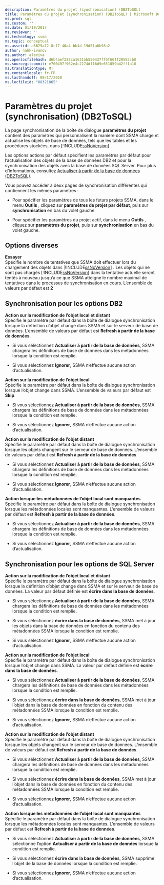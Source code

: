 ```yaml
---
description: Paramètres du projet (synchronisation) (DB2ToSQL)
title: Paramètres du projet (synchronisation) (DB2ToSQL) | Microsoft Docs
ms.prod: sql
ms.custom: ''
ms.date: 01/19/2017
ms.reviewer: ''
ms.technology: ssma
ms.topic: conceptual
ms.assetid: a5629a72-8c17-46a4-bb4d-19d51a0b98a2
author: nahk-ivanov
ms.author: alexiva
ms.openlocfilehash: d6b4aef228ca1631bb550437ff0f66ff20555cb0
ms.sourcegitcommit: e700497f962e4c2274df16d9e651059b42ff1a10
ms.translationtype: MT
ms.contentlocale: fr-FR
ms.lasthandoff: 08/17/2020
ms.locfileid: "88321065"
---
```

# <a name="project-settingssynchronization-db2tosql"></a>Paramètres du projet (synchronisation) (DB2ToSQL)
La page synchronisation de la boîte de dialogue **paramètres du projet** contient des paramètres qui personnalisent la manière dont SSMA charge et actualise les objets de base de données, tels que les tables et les procédures stockées, dans [!INCLUDE[ssNoVersion](../../includes/ssnoversion-md.md)] .  
  
Les options actions par défaut spécifient les paramètres par défaut pour l’actualisation des objets de la base de données DB2 et pour la synchronisation des objets avec la base de données SQL Server. Pour plus d’informations, consultez [Actualiser à partir de la base de données &#40;DB2ToSQL&#41;](../../ssma/db2/refresh-from-database-db2tosql.md).  
  
Vous pouvez accéder à deux pages de synchronisation différentes qui contiennent les mêmes paramètres :  
  
-   Pour spécifier les paramètres de tous les futurs projets SSMA, dans le menu **Outils** , cliquez sur **paramètres de projet par défaut**, puis sur **synchronisation** en bas du volet gauche.  
  
-   Pour spécifier les paramètres du projet actif, dans le menu **Outils** , cliquez sur **paramètres du projet**, puis sur **synchronisation** en bas du volet gauche.  
  
## <a name="miscellaneous-options"></a>Options diverses  
**Essayer**  
Spécifie le nombre de tentatives que SSMA doit effectuer lors du chargement des objets dans [!INCLUDE[ssNoVersion](../../includes/ssnoversion-md.md)] . Les objets qui ne sont pas chargés [!INCLUDE[ssNoVersion](../../includes/ssnoversion-md.md)] dans la tentative actuelle seront tentés à nouveau jusqu’à ce que SSMA atteigne le nombre maximal de tentatives dans le processus de synchronisation en cours. L’ensemble de valeurs par défaut est **2**  
  
## <a name="synchronization-for-db2-options"></a>Synchronisation pour les options DB2  
**Action sur la modification de l’objet local et distant**  
Spécifie le paramètre par défaut dans la boîte de dialogue synchronisation lorsque la définition d’objet change dans SSMA et sur le serveur de base de données. L’ensemble de valeurs par défaut est **Refresh à partir de la base de données**.  
  
-   Si vous sélectionnez **Actualiser à partir de la base de données**, SSMA chargera les définitions de base de données dans les métadonnées lorsque la condition est remplie.  
  
-   Si vous sélectionnez **Ignorer**, SSMA n’effectue aucune action d’actualisation.  
  
**Action sur la modification de l’objet local**  
Spécifie le paramètre par défaut dans la boîte de dialogue synchronisation lorsque l’objet change dans SSMA. L’ensemble de valeurs par défaut est **Skip**.  
  
-   Si vous sélectionnez **Actualiser à partir de la base de données**, SSMA chargera les définitions de base de données dans les métadonnées lorsque la condition est remplie.  
  
-   Si vous sélectionnez **Ignorer**, SSMA n’effectue aucune action d’actualisation.  
  
**Action sur la modification de l’objet distant**  
Spécifie le paramètre par défaut dans la boîte de dialogue synchronisation lorsque les objets changent sur le serveur de base de données. L’ensemble de valeurs par défaut est **Refresh à partir de la base de données**.  
  
-   Si vous sélectionnez **Actualiser à partir de la base de données**, SSMA chargera les définitions de base de données dans les métadonnées lorsque la condition est remplie.  
  
-   Si vous sélectionnez **Ignorer**, SSMA n’effectue aucune action d’actualisation.  
  
**Action lorsque les métadonnées de l’objet local sont manquantes**  
Spécifie le paramètre par défaut dans la boîte de dialogue synchronisation lorsque les métadonnées locales sont manquantes. L’ensemble de valeurs par défaut est **Refresh à partir de la base de données**.  
  
-   Si vous sélectionnez **Actualiser à partir de la base de données**, SSMA chargera les définitions de base de données dans les métadonnées lorsque la condition est remplie.  
  
-   Si vous sélectionnez **Ignorer**, SSMA n’effectue aucune action d’actualisation.  
  
## <a name="synchronization-for-sql-server-options"></a>Synchronisation pour les options de SQL Server  
**Action sur la modification de l’objet local et distant**  
Spécifie le paramètre par défaut dans la boîte de dialogue synchronisation lorsque la définition d’objet change dans SSMA et sur le serveur de base de données. La valeur par défaut définie est **écrire dans la base de données**.  
  
-   Si vous sélectionnez **Actualiser à partir de la base de données**, SSMA chargera les définitions de base de données dans les métadonnées lorsque la condition est remplie.  
  
-   Si vous sélectionnez **écrire dans la base de données**, SSMA met à jour les objets dans la base de données en fonction du contenu des métadonnées SSMA lorsque la condition est remplie.  
  
-   Si vous sélectionnez **Ignorer**, SSMA n’effectue aucune action d’actualisation.  
  
**Action sur la modification de l’objet local**  
Spécifie le paramètre par défaut dans la boîte de dialogue synchronisation lorsque l’objet change dans SSMA. La valeur par défaut définie est **écrire dans la base de données**.  
  
-   Si vous sélectionnez **Actualiser à partir de la base de données**, SSMA chargera les définitions de base de données dans les métadonnées lorsque la condition est remplie.  
  
-   Si vous sélectionnez **écrire dans la base de données**, SSMA met à jour l’objet dans la base de données en fonction du contenu des métadonnées SSMA lorsque la condition est remplie.  
  
-   Si vous sélectionnez **Ignorer**, SSMA n’effectue aucune action d’actualisation.  
  
**Action sur la modification de l’objet distant**  
Spécifie le paramètre par défaut dans la boîte de dialogue synchronisation lorsque les objets changent sur le serveur de base de données.  L’ensemble de valeurs par défaut est **Refresh à partir de la base de données**.  
  
-   Si vous sélectionnez **Actualiser à partir de la base de données**, SSMA chargera les définitions de base de données dans les métadonnées lorsque la condition est remplie.  
  
-   Si vous sélectionnez **écrire dans la base de données**, SSMA met à jour l’objet dans la base de données en fonction du contenu des métadonnées SSMA lorsque la condition est remplie.  
  
-   Si vous sélectionnez **Ignorer**, SSMA n’effectue aucune action d’actualisation.  
  
**Action lorsque les métadonnées de l’objet local sont manquantes**  
Spécifie le paramètre par défaut dans la boîte de dialogue synchronisation lorsque les métadonnées locales sont manquantes. L’ensemble de valeurs par défaut est **Refresh à partir de la base de données**.  
  
-   Si vous sélectionnez **Actualiser à partir de la base de données**, SSMA sélectionne l’option **Actualiser à partir de la base de données** lorsque la condition est remplie.  
  
-   Si vous sélectionnez **écrire dans la base de données**, SSMA supprime l’objet de la base de données lorsque la condition est remplie.  
  
-   Si vous sélectionnez **Ignorer**, SSMA n’effectue aucune action d’actualisation.  
  
